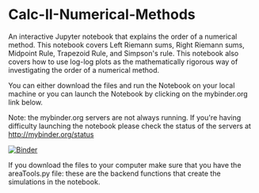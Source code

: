 # Calc-II-Numerical-Methods
An interactive Jupyter notebook that explains the order of a numerical method. This notebook covers Left Riemann sums, Right Riemann sums, Midpoint Rule, Trapezoid Rule, and Simpson's rule. This notebook also covers how to use log-log plots as the mathematically rigorous way of investigating the order of a numerical method.

You can either download the files and run the Notebook on your local machine or you can launch the Notebook by clicking on the mybinder.org link below.

Note: the mybinder.org servers are not always running. If you're having difficulty launching the notebook please check the status of the servers at http://mybinder.org/status

[![Binder](http://mybinder.org/badge.svg)](http://mybinder.org:/repo/kmcquighan/calc-ii-numerical-methods)

If you download the files to your computer make sure that you have the areaTools.py file: these are the backend functions that create the simulations in the notebook.
